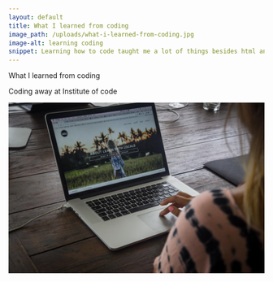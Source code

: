 ```yaml
---
layout: default
title: What I learned from coding
image_path: /uploads/what-i-learned-from-coding.jpg
image-alt: learning coding
snippet: Learning how to code taught me a lot of things besides html and css.
---
```



What I learned from coding

Coding away at Institute of code

![](/uploads/versions/learn-how-to-code-3---x----2048-1365x---.jpg)